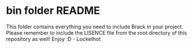 # bin folder README

This folder contains everything you need to include Brack in your project. Please remember to include the LISENCE file from the root directory of this repository as well! Enjoy :D - Lockethot
